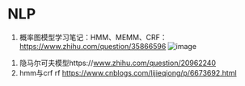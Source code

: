 # NLP
1.	概率图模型学习笔记：HMM、MEMM、CRF：https://www.zhihu.com/question/35866596
![image](https://pic3.zhimg.com/80/v2-714c1843f78b6aecdb0c57cdd08e1c6a_hd.jpg)
1) 隐马尔可夫模型https://www.zhihu.com/question/20962240
2) hmm与crf rf https://www.cnblogs.com/lijieqiong/p/6673692.html
